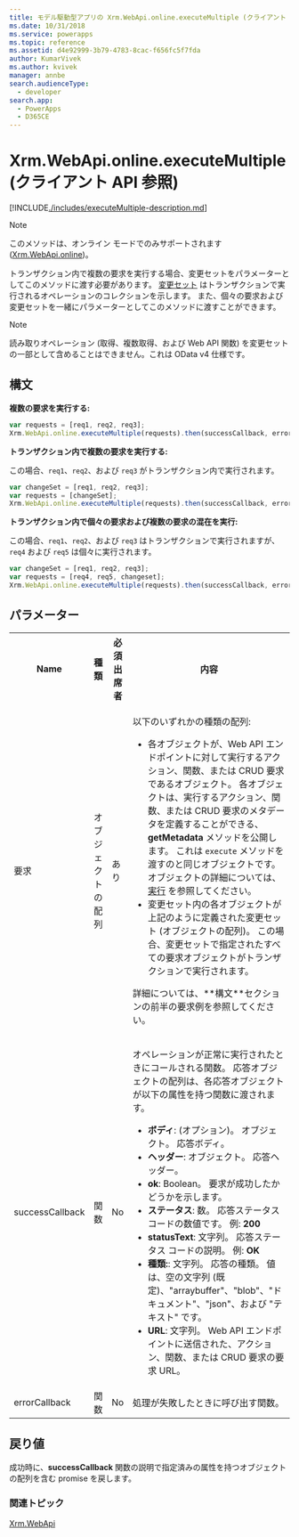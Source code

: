 ```yaml
---
title: モデル駆動型アプリの Xrm.WebApi.online.executeMultiple (クライアント API 参照) | MicrosoftDocs
ms.date: 10/31/2018
ms.service: powerapps
ms.topic: reference
ms.assetid: d4e92999-3b79-4783-8cac-f656fc5f7fda
author: KumarVivek
ms.author: kvivek
manager: annbe
search.audienceType:
  - developer
search.app:
  - PowerApps
  - D365CE
---
```

# <a name="xrmwebapionlineexecutemultiple-client-api-reference"></a>Xrm.WebApi.online.executeMultiple (クライアント API 参照)

[!INCLUDE[./includes/executeMultiple-description.md](./includes/executeMultiple-description.md)]

> [!NOTE]
> このメソッドは、オンライン モードでのみサポートされます ([Xrm.WebApi.online](../online.md))。 

トランザクション内で複数の要求を実行する場合、変更セットをパラメーターとしてこのメソッドに渡す必要があります。 [変更セット](../../../../../common-data-service/webapi/execute-batch-operations-using-web-api.md#change-sets) はトランザクションで実行されるオペレーションのコレクションを示します。 また、個々の要求および変更セットを一緒にパラメーターとしてこのメソッドに渡すことができます。

> [!NOTE]
> 読み取りオペレーション (取得、複数取得、および Web API 関数) を変更セットの一部として含めることはできません。これは OData v4 仕様です。

## <a name="syntax"></a>構文

**複数の要求を実行する:**

```JavaScript
var requests = [req1, req2, req3];
Xrm.WebApi.online.executeMultiple(requests).then(successCallback, errorCallback);
```

**トランザクション内で複数の要求を実行する:**

この場合、`req1`、`req2`、および `req3` がトランザクション内で実行されます。

```JavaScript
var changeSet = [req1, req2, req3];
var requests = [changeSet];
Xrm.WebApi.online.executeMultiple(requests).then(successCallback, errorCallback);
```


**トランザクション内で個々の要求および複数の要求の混在を実行:**

この場合、`req1`、`req2`、および `req3` はトランザクションで実行されますが、`req4` および `req5` は個々に実行されます。

```JavaScript
var changeSet = [req1, req2, req3];
var requests = [req4, req5, changeset];
Xrm.WebApi.online.executeMultiple(requests).then(successCallback, errorCallback);
```

## <a name="parameters"></a>パラメーター

<table style="width:100%">
<tr>
<th>Name</th>
<th>種類​​</th>
<th>必須出席者</th>
<th>内容</th>
</tr>
<tr>
<td>要求</td>
<td>オブジェクトの配列</td>
<td>あり</td>
<td><p>以下のいずれかの種類の配列:</p>
<ul>
<li>各オブジェクトが、Web API エンドポイントに対して実行するアクション、関数、または CRUD 要求であるオブジェクト。 各オブジェクトは、実行するアクション、関数、または CRUD 要求のメタデータを定義することができる、<b>getMetadata</b> メソッドを公開します。 これは <code>execute</code> メソッドを渡すのと同じオブジェクトです。 オブジェクトの詳細については、<a href="execute.md">実行</a> を参照してください。</li>
<li>変更セット内の各オブジェクトが上記のように定義された変更セット (オブジェクトの配列)。 この場合、変更セットで指定されたすべての要求オブジェクトがトランザクションで実行されます。</li>
</ul>
<p>詳細については、**構文**セクションの前半の要求例を参照してください。</p>
</td>
</tr>
<tr>
<td>successCallback</td>
<td>関数</td>
<td>No</td>
<td><p>オペレーションが正常に実行されたときにコールされる関数。 応答オブジェクトの配列は、各応答オブジェクトが以下の属性を持つ関数に渡されます。</p>
<ul>
<li><b>ボディ</b>: (オプション)。 オブジェクト。 応答ボディ。</li>
<li><b>ヘッダー</b>: オブジェクト。 応答ヘッダー。</li>
<li><b>ok</b>: Boolean。 要求が成功したかどうかを示します。</li>
<li><b>ステータス</b>: 数。 応答ステータス コードの数値です。 例: <b>200</b></li>
<li><b>statusText</b>: 文字列。 応答ステータス コードの説明。 例: <b>OK </b></li>
<li><b>種類:</b>: 文字列。 応答の種類。 値は、空の文字列 (既定)、"arraybuffer"、"blob"、"ドキュメント"、"json"、および "テキスト" です。</b></li>
<li><b>URL</b>: 文字列。 Web API エンドポイントに送信された、アクション、関数、または CRUD 要求の要求 URL。</b></li>
</ul>
</td>
</tr>
<tr>
<td>errorCallback</td>
<td>関数</td>
<td>No</td>
<td>処理が失敗したときに呼び出す関数。</td>
</tr>
</table>

## <a name="return-value"></a>戻り値

成功時に、**successCallback** 関数の説明で指定済みの属性を持つオブジェクトの配列を含む promise を戻します。

### <a name="related-topics"></a>関連トピック

[Xrm.WebApi](../../xrm-webapi.md)

